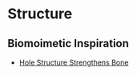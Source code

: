 # Structure

## Biomoimetic Inspiration
* [Hole Structure Strengthens Bone](https://asknature.org/strategy/hole-structure-strengthens-bone/)

